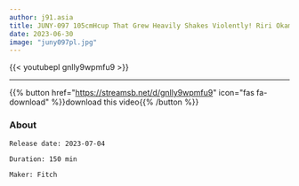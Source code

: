 ```yaml
---
author: j91.asia
title: JUNY-097 105cmHcup That Grew Heavily Shakes Violently! Riri Okamoto AV Debut
date: 2023-06-30
image: "juny097pl.jpg"
---
```



{{< youtubepl gnlly9wpmfu9 >}}
___

{{% button href="https://streamsb.net/d/gnlly9wpmfu9" icon="fas fa-download" %}}download this video{{% /button %}}
### About

`Release date: 2023-07-04`

`Duration: 150 min`

`Maker:	Fitch`